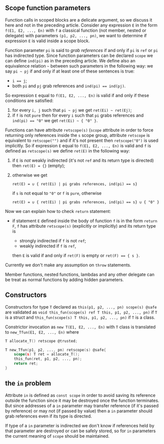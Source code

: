 ## Scope function parameters
Function calls in scoped blocks are a delicate argument, so we discuss it here and not in the preceding article. Consider any expression `E` in the form `f(E1, E2, ..., En)` with `f` a classical function (not member, nested or delegate) with parameters `(p1, p2, ..., pn)`, we want to determine if expression `E` is valid inside a scope block.

Function parameter `pi` is said to *grab references* if and only if `pi` is `ref` or `pi` has indirected type. Since function parameters can be declared `scope` we can define `ind(pi)` as in the preceding article. We define also an equivalence relation `~` between such parameters in the following way: we say `pi ~ pj` if and only if at least one of these sentences is true:
- `i == j`;
- both `pi` and `pj` grab references and `ind(pi) == ind(pj)`.

So expression `E` equal to `f(E1, E2, ..., En)` is valid if and only if these conditions are satisfied:
1. for every `i, j` such that `pi ~ pj` we get `ret(Ei) ~ ret(Ej)`;
2. if `f` is not `pure` then for every `i` such that `pi` grabs references and `ind(pi) == "0"` we get `ret(Ei) ~ { "0" }`. 

Functions can have attribute `retscope(s)` (`scope` attribute  in order to force returning only references inside the `s` scope group, attribute `retscope` is equivalent to `retscope("")` and if it's not present then `retscope("0")` is used implicitly. So if expression `E` equal to `f(E1, E2, ..., En)` is valid and `f` is defined as `retscope(s)` we define `ret(E)` in the following way: 
1. if `E` is *not* weakly indirected (it's not `ref` and its return type is directed) then `ret(E) = {}` (empty);
2. otherwise we get

    ````
    ret(E) = ∪ { ret(Ei) | pi grabs references, ind(pi) == s}
    ````
    
    if `s` is not equal to `"0"` or `f` is `pure`, otherwise
    
    ````
    ret(E) = ∪ { ret(Ei) | pi grabs references, ind(pi) == s} ∪ { "0" }
    ````


Now we can explain how to check `return` statement:

- if statement `E` defined inside the body of function `f` is in the form `return F`, `f` has attribute `retscope(s)` (explicitly or implicitly) and its return type is

    - strongly indirected if `f` is not `ref`;
    - weakly indirected if `f` is `ref`,
 
  then `E` is valid if and only if `ret(F)` is empty or `ret(F) == { s }`.

Currently we don't make any assumption on `throw` statements.

Member functions, nested functions, lambdas and any other delegate can be treat as normal functions by adding hidden parameters.

## Constructors
Constructors for type `T` declared as `this(p1, p2, ..., pn) scope(s) @safe` are validated as `void this_fun(scope(s) ref T this, p1, p2, ..., pn)` if `T` is a struct and `this_fun(scope(s) T this, p1, p2, ..., pn)` if `T` is a class.

Constrictor invocation as `new T(E1, E2, ..., En)` with `T` class is translated to `new_Tfun(E1, E2, ..., En)` where
````d
T allocate_T() retscope @trusted;

T new_Tfun(p1, p2, ..., pn) retscope(s) @safe{
    scope(s) T ret = allocate_T();
    this_fun(ret, p1, p2, ..., pn);
    return ret;
}
````

## the `in` problem
Attribute `in` is defined as `const scope` in order to avoid saving its reference outside the function since it may be destroyed once the function terminates. But since addresses of a `in` parameter may transfer reference (if it's passed by reference) or may not (if passed by value) then a `in` parameter should grab references even if its type is directed.

If type of a `in` parameter is indirected we don't know if references held by that parameter are destroyed or can be safely stored, so for `in` parameters the current meaning of `scope` should be maintained.
